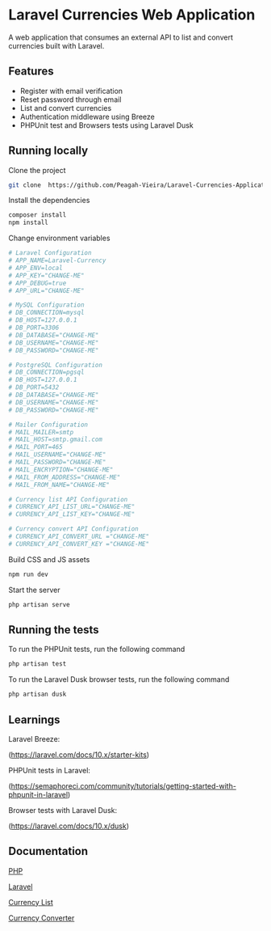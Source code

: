 # Laravel Currencies Web Application

A web application that consumes an external API to list and convert currencies built with Laravel.

## Features

-   Register with email verification
-   Reset password through email
-   List and convert currencies
-   Authentication middleware using Breeze
-   PHPUnit test and Browsers tests using Laravel Dusk

## Running locally

Clone the project

```bash
git clone  https://github.com/Peagah-Vieira/Laravel-Currencies-Application
```

Install the dependencies

```bash
composer install
npm install
```

Change environment variables

```bash
# Laravel Configuration
# APP_NAME=Laravel-Currency
# APP_ENV=local
# APP_KEY="CHANGE-ME"
# APP_DEBUG=true
# APP_URL="CHANGE-ME"

# MySQL Configuration
# DB_CONNECTION=mysql
# DB_HOST=127.0.0.1
# DB_PORT=3306
# DB_DATABASE="CHANGE-ME"
# DB_USERNAME="CHANGE-ME"
# DB_PASSWORD="CHANGE-ME"

# PostgreSQL Configuration
# DB_CONNECTION=pgsql
# DB_HOST=127.0.0.1
# DB_PORT=5432
# DB_DATABASE="CHANGE-ME"
# DB_USERNAME="CHANGE-ME"
# DB_PASSWORD="CHANGE-ME"

# Mailer Configuration
# MAIL_MAILER=smtp
# MAIL_HOST=smtp.gmail.com
# MAIL_PORT=465
# MAIL_USERNAME="CHANGE-ME"
# MAIL_PASSWORD="CHANGE-ME"
# MAIL_ENCRYPTION="CHANGE-ME"
# MAIL_FROM_ADDRESS="CHANGE-ME"
# MAIL_FROM_NAME="CHANGE-ME"

# Currency list API Configuration
# CURRENCY_API_LIST_URL="CHANGE-ME"
# CURRENCY_API_LIST_KEY="CHANGE-ME"

# Currency convert API Configuration
# CURRENCY_API_CONVERT_URL ="CHANGE-ME"
# CURRENCY_API_CONVERT_KEY ="CHANGE-ME"
```

Build CSS and JS assets

```bash
npm run dev
```

Start the server

```bash
php artisan serve
```

## Running the tests

To run the PHPUnit tests, run the following command

```bash
php artisan test
```

To run the Laravel Dusk browser tests, run the following command

```bash
php artisan dusk
```

## Learnings

Laravel Breeze:

(https://laravel.com/docs/10.x/starter-kits)

PHPUnit tests in Laravel:

(https://semaphoreci.com/community/tutorials/getting-started-with-phpunit-in-laravel)

Browser tests with Laravel Dusk:

(https://laravel.com/docs/10.x/dusk)

## Documentation

[PHP](https://www.php.net)

[Laravel](https://laravel.com)

[Currency List](https://app.freecurrencyapi.com/)

[Currency Converter](https://rapidapi.com/apininjas/api/currency-converter-by-api-ninjas/)
